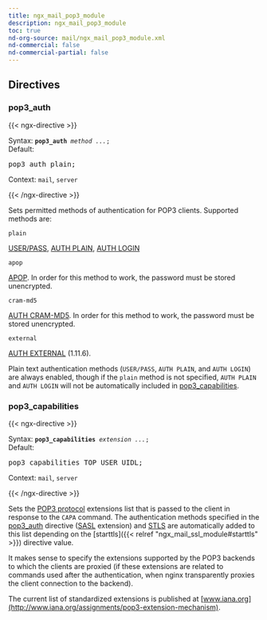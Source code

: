 ```yaml
---
title: ngx_mail_pop3_module
description: ngx_mail_pop3_module
toc: true
nd-org-source: mail/ngx_mail_pop3_module.xml
nd-commercial: false
nd-commercial-partial: false
---
```



<!--
      ********************************************************************************
      🛑 WARNING: AUTOGENERATED FILE - DO NOT EDIT 🛑 This Markdown file was
      automatically generated from the source XML documentation. Any manual
      changes made directly to this file will be overwritten. To request or
      suggest changes, please edit the source XML files instead.
      https://github.com/nginx/nginx.org/tree/main/xml/en
      ********************************************************************************
      -->

## Directives

### pop3_auth

{{< ngx-directive >}}

<tr>
<th>Syntax: </th>
<td><code><strong>pop3_auth</strong> <i>method</i> <i>...</i>;</code><br/></td>
</tr><tr>
<th>Default: </th>
<td><pre>pop3_auth plain;</pre></td>
</tr><tr>
<th>Context: </th>
<td><code>mail</code>, <code>server</code></td>
</tr>

{{< /ngx-directive >}}


Sets permitted methods of authentication for POP3 clients.
Supported methods are:

`plain`

[USER/PASS](https://datatracker.ietf.org/doc/html/rfc1939),
[AUTH PLAIN](https://datatracker.ietf.org/doc/html/rfc4616),
[AUTH LOGIN](https://datatracker.ietf.org/doc/html/draft-murchison-sasl-login-00)

`apop`

[APOP](https://datatracker.ietf.org/doc/html/rfc1939).
In order for this method to work, the password must be stored unencrypted.


`cram-md5`

[AUTH CRAM-MD5](https://datatracker.ietf.org/doc/html/rfc2195).
In order for this method to work, the password must be stored unencrypted.


`external`

[AUTH EXTERNAL](https://datatracker.ietf.org/doc/html/rfc4422) (1.11.6).




Plain text authentication methods
(`USER/PASS`, `AUTH PLAIN`,
and `AUTH LOGIN`) are always enabled,
though if the `plain` method is not specified,
`AUTH PLAIN` and `AUTH LOGIN`
will not be automatically included in [pop3_capabilities](#pop3_capabilities).
### pop3_capabilities

{{< ngx-directive >}}

<tr>
<th>Syntax: </th>
<td><code><strong>pop3_capabilities</strong> <i>extension</i> <i>...</i>;</code><br/></td>
</tr><tr>
<th>Default: </th>
<td><pre>pop3_capabilities TOP USER UIDL;</pre></td>
</tr><tr>
<th>Context: </th>
<td><code>mail</code>, <code>server</code></td>
</tr>

{{< /ngx-directive >}}


Sets the
[POP3 protocol](https://datatracker.ietf.org/doc/html/rfc2449)
extensions list that is passed to the client in response to
the `CAPA` command.
The authentication methods specified in the [pop3_auth](#pop3_auth) directive
([SASL](https://datatracker.ietf.org/doc/html/rfc2449) extension) and
[STLS](https://datatracker.ietf.org/doc/html/rfc2595)
are automatically added to this list depending on the
[starttls]({{< relref "ngx_mail_ssl_module#starttls" >}}) directive value.

It makes sense to specify the extensions
supported by the POP3 backends
to which the clients are proxied (if these extensions are related to commands
used after the authentication, when nginx transparently proxies the client
connection to the backend).

The current list of standardized extensions is published at
[www.iana.org](http://www.iana.org/assignments/pop3-extension-mechanism).
